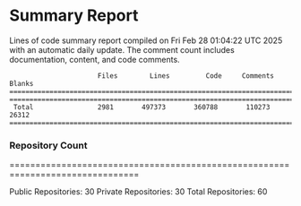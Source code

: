 # Summary Report
Lines of code summary report compiled on Fri Feb 28 01:04:22 UTC 2025 with an automatic daily update. The comment count includes documentation, content, and code comments.
```
                      Files        Lines         Code     Comments       Blanks
===============================================================================
===============================================================================
 Total                2981       497373       360788       110273        26312
===============================================================================
```

### Repository Count
===============================================================================

Public Repositories: 30
Private Repositories: 30
Total Repositories: 60

